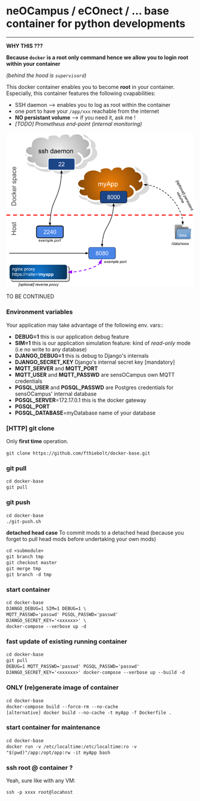 # neOCampus / eCOnect / ... base container for python developments #
_____________________________________________________________________

**WHY THIS ???**

**Because `docker` is a root only command hence we allow you to login root within your container**

*(behind the hood is `supervisord`)*

This docker container enables you to become **root** in your container. Especially, this container features the following cvapabilities:

  - SSH daemon --> enables you to log as root within the container
  - one port to have your `/app/xxx` reachable from the internet
  - **NO persistant volume** --> if you need it, ask me !
  - *[TODO] Prometheus end-point (internal monitoring)*

![docker-base container overview](images/docker-base-overview.png)


TO BE CONTINUED


### Environment variables ###
Your application may take advantage of the following env. vars::

  - **DEBUG=1** this is our application debug feature
  - **SIM=1** this is our application simulation feature: kind of *read-only* mode (i.e no write to any database)
  - **DJANGO_DEBUG=1** this is debug to Django's internals
  - **DJANGO_SECRET_KEY** Django's internal secret key [mandatory]
  - **MQTT_SERVER** and **MQTT_PORT**
  - **MQTT_USER** and **MQTT_PASSWD** are sensOCampus own MQTT credentials
  - **PGSQL_USER** and **PGSQL_PASSWD** are Postgres credentials for sensOCampus' internal database
  - **PGSQL_SERVER**=172.17.0.1   this is the docker gateway
  - **PGSQL_PORT**
  - **PGSQL_DATABASE**=myDatabase    name of your database


### [HTTP] git clone ###
Only **first time** operation.

`git clone https://github.com/fthiebolt/docker-base.git`  

### git pull ###
```
cd docker-base
git pull
```

### git push ###
```
cd docker-base
./git-push.sh
```

**detached head case**
To commit mods to a detached head (because you forget to pull head mods before undertaking your own mods)
```
cd <submodule>
git branch tmp
git checkout master
git merge tmp
git branch -d tmp
```

### start container ###
```
cd docker-base
DJANGO_DEBUG=1 SIM=1 DEBUG=1 \
MQTT_PASSWD='passwd' PGSQL_PASSWD='passwd' DJANGO_SECRET_KEY='<xxxxxx>' \
docker-compose --verbose up -d
```  

### fast update of existing running container ###
```
cd docker-base
git pull
DEBUG=1 MQTT_PASSWD='passwd' PGSQL_PASSWD='passwd' DJANGO_SECRET_KEY='<xxxxxx>' docker-compose --verbose up --build -d
```  

### ONLY (re)generate image of container ###
```
cd docker-base
docker-compose build --force-rm --no-cache
[alternative] docker build --no-cache -t myApp -f Dockerfile .
```

### start container for maintenance ###
```
cd docker-base
docker run -v /etc/localtime:/etc/localtime:ro -v "$(pwd)"/app:/opt/app:rw -it myApp bash
```

### ssh root @ container ? ###
Yeah, sure like with any VM:
```
ssh -p xxxx root@locahost
```  

